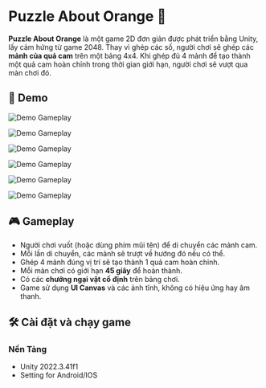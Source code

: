 # Puzzle About Orange 🍊

**Puzzle About Orange** là một game 2D đơn giản được phát triển bằng Unity, lấy cảm hứng từ game 2048. Thay vì ghép các số, người chơi sẽ ghép các **mảnh của quả cam** trên một bảng 4x4. Khi ghép đủ 4 mảnh để tạo thành một quả cam hoàn chỉnh trong thời gian giới hạn, người chơi sẽ vượt qua màn chơi đó.

## 📸 Demo

![Demo Gameplay](https://drive.google.com/file/d/1tzwhJYjhHMfYaAepnviCfOkluC5ey0Up/view?usp=drive_link)

![Demo Gameplay](https://drive.google.com/file/d/16ND4gtNHRNwof7EuWldZZQIWrzCKUHeW/view?usp=drive_link)

![Demo Gameplay](https://drive.google.com/file/d/1wmMcts5U6e94Ecmy3asKh7Dk4UPapDlv/view?usp=drive_link)

![Demo Gameplay](https://drive.google.com/file/d/10228XDJajK3GbmI23esk2NHnFU3Gwnut/view?usp=drive_link)

![Demo Gameplay](https://drive.google.com/file/d/1I0t6DfweixvNSNHWIZSshXiZqDeZw4rl/view?usp=drive_link)

![Demo Gameplay](https://drive.google.com/file/d/16Xu0Vd3vss-vsS4zfOELCMqomkB-0Bee/view?usp=drive_link)



## 🎮 Gameplay

- Người chơi vuốt (hoặc dùng phím mũi tên) để di chuyển các mảnh cam.
- Mỗi lần di chuyển, các mảnh sẽ trượt về hướng đó nếu có thể.
- Ghép 4 mảnh đúng vị trí sẽ tạo thành 1 quả cam hoàn chỉnh.
- Mỗi màn chơi có giới hạn **45 giây** để hoàn thành.
- Có các **chướng ngại vật cố định** trên bảng chơi.
- Game sử dụng **UI Canvas** và các ảnh tĩnh, không có hiệu ứng hay âm thanh.

## 🛠️ Cài đặt và chạy game

### Nền Tảng 

- Unity 2022.3.41f1
- Setting for Android/IOS



